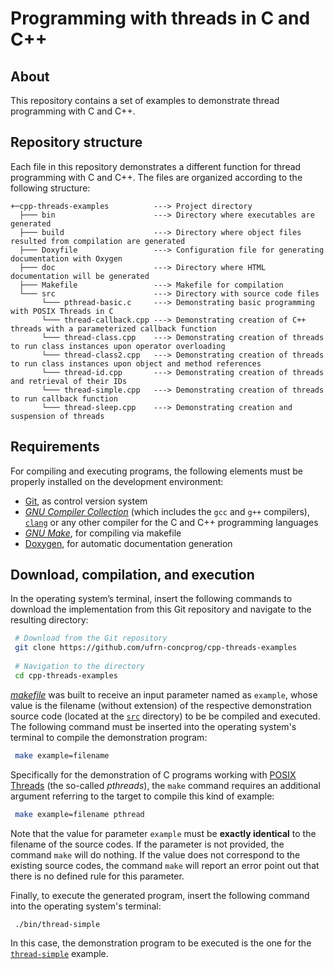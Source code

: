 # Programming with threads in C and C++ #

## About

This repository contains a set of examples to demonstrate thread programming with C and C++.

## Repository structure

Each file in this repository demonstrates a different function for thread programming with C and C++. The files are organized according to the following structure:

```
+─cpp-threads-examples          ---> Project directory
  ├─── bin                      ---> Directory where executables are generated
  ├─── build                    ---> Directory where object files resulted from compilation are generated
  ├─── Doxyfile                 ---> Configuration file for generating documentation with Oxygen
  ├─── doc                      ---> Directory where HTML documentation will be generated
  ├─── Makefile                 ---> Makefile for compilation
  └─── src                      ---> Directory with source code files
       └─── pthread-basic.c     ---> Demonstrating basic programming with POSIX Threads in C
       └─── thread-callback.cpp ---> Demonstrating creation of C++ threads with a parameterized callback function
       └─── thread-class.cpp    ---> Demonstrating creation of threads to run class instances upon operator overloading
       └─── thread-class2.cpp   ---> Demonstrating creation of threads to run class instances upon object and method references
       └─── thread-id.cpp       ---> Demonstrating creation of threads and retrieval of their IDs
       └─── thread-simple.cpp   ---> Demonstrating creation of threads to run callback function
       └─── thread-sleep.cpp    ---> Demonstrating creation and suspension of threads
```

## Requirements

For compiling and executing programs, the following elements must be properly installed on the development environment:

- [Git](https://git-scm.com), as control version system
- [*GNU Compiler Collection*](https://gcc.gnu.org) (which includes the `gcc` and `g++` compilers), [`clang`](https://clang.llvm.org/) or any other compiler for the C and C++ programming languages
- [*GNU Make*](https://www.gnu.org/software/make/), for compiling via makefile
- [Doxygen](https://www.doxygen.nl), for automatic documentation generation

## Download, compilation, and execution

In the operating system’s terminal, insert the following commands to download the implementation from this Git repository and navigate to the resulting directory:

```bash
 # Download from the Git repository
 git clone https://github.com/ufrn-concprog/cpp-threads-examples
 
 # Navigation to the directory
 cd cpp-threads-examples
```

[*makefile*](Makefile) was built to receive an input parameter named as `example`, whose value is the filename (without extension) of the respective demonstration source code (located at the [`src`](src) directory) to be be compiled and executed. The following command must be inserted into the operating system's terminal to compile the demonstration program:

```bash
 make example=filename
```

Specifically for the demonstration of C programs working with [POSIX Threads](http://pubs.opengroup.org/onlinepubs/007908799/xsh/pthread.h.html) (the so-called *pthreads*), the `make` command requires an additional argument referring to the target to compile this kind of example:

```bash
 make example=filename pthread
```

Note that the value for parameter `example` must be **exactly identical** to the filename of the source codes. If the parameter is not provided, the command `make` will do nothing. If the value does not correspond to the existing source codes, the command `make` will report an error point out that there is no defined rule for this parameter. 

Finally, to execute the generated program, insert the following command into the operating system's terminal:

```bash
 ./bin/thread-simple
```

In this case, the demonstration program to be executed is the one for the [`thread-simple`](src/thread-simple.cpp) example.
